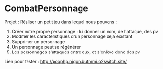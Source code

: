 # CombatPersonnage

Projet :
Réaliser un petit jeu dans lequel nous pouvons :
  1. Créer notre propre personnage : lui donner un nom, de l'attaque, des pv
  2. Modifier les caractéristiques d'un personnage déjà existant
  3. Supprimer un personnage
  4. Un personnage peut se régénérer
  5. Les personnages s'attaques entre eux, et s'enlève donc des pv

Lien pour tester : http://poophp.nigon.butmmi.o2switch.site/
